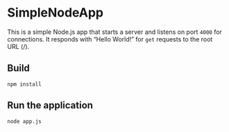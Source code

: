 # SimpleNodeApp

This is a simple Node.js app that starts a server and listens on port `4000` for connections.
It responds with “Hello World!” for `get` requests to the root URL (/).

## Build

  ```
  npm install
  ```

## Run the application

  ```
  node app.js
  ```
